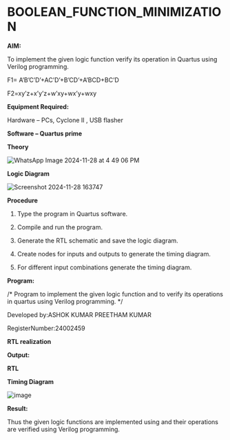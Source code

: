 # BOOLEAN_FUNCTION_MINIMIZATION

**AIM:**

To implement the given logic function verify its operation in Quartus using Verilog programming.

F1= A’B’C’D’+AC’D’+B’CD’+A’BCD+BC’D 

F2=xy’z+x’y’z+w’xy+wx’y+wxy

**Equipment Required:**

Hardware – PCs, Cyclone II , USB flasher

**Software – Quartus prime**

**Theory**

![WhatsApp Image 2024-11-28 at 4 49 06 PM](https://github.com/user-attachments/assets/f6e767be-39b9-44d7-8a31-72668aba2738)


**Logic Diagram**

![Screenshot 2024-11-28 163747](https://github.com/user-attachments/assets/a5bee5f4-3333-4688-8955-3923befd2ee4)


**Procedure**

1.	Type the program in Quartus software.

2.	Compile and run the program.

3.	Generate the RTL schematic and save the logic diagram.

4.	Create nodes for inputs and outputs to generate the timing diagram.

5.	For different input combinations generate the timing diagram.


**Program:**

/* Program to implement the given logic function and to verify its operations in quartus using Verilog programming. */

Developed by:ASHOK KUMAR PREETHAM KUMAR

RegisterNumber:24002459


**RTL realization**

**Output:**

**RTL**

**Timing Diagram**

![image](https://github.com/user-attachments/assets/c88946aa-adde-408a-9a83-5865092f70b9)


**Result:**

Thus the given logic functions are implemented using and their operations are verified using Verilog programming.

